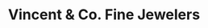 ---
title: "Vincent & Co. Fine Jewelers"
url: /lancaster/vincent-and-co-fine-jewelers/
shop: jewelry
---